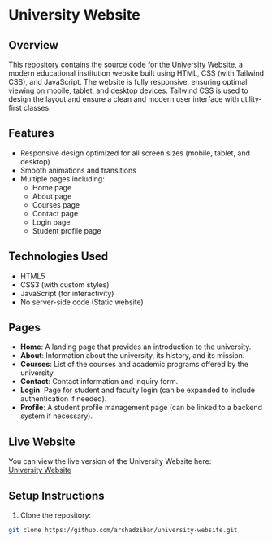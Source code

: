 # University Website

## Overview
This repository contains the source code for the University Website, a modern educational institution website built using HTML, CSS (with Tailwind CSS), and JavaScript. The website is fully responsive, ensuring optimal viewing on mobile, tablet, and desktop devices. Tailwind CSS is used to design the layout and ensure a clean and modern user interface with utility-first classes.

## Features
- Responsive design optimized for all screen sizes (mobile, tablet, and desktop)
- Smooth animations and transitions
- Multiple pages including:
  - Home page
  - About page
  - Courses page
  - Contact page
  - Login page
  - Student profile page

## Technologies Used
- HTML5
- CSS3 (with custom styles)
- JavaScript (for interactivity)
- No server-side code (Static website)

## Pages
- **Home**: A landing page that provides an introduction to the university.
- **About**: Information about the university, its history, and its mission.
- **Courses**: List of the courses and academic programs offered by the university.
- **Contact**: Contact information and inquiry form.
- **Login**: Page for student and faculty login (can be expanded to include authentication if needed).
- **Profile**: A student profile management page (can be linked to a backend system if necessary).

## Live Website
You can view the live version of the University Website here:  
[University Website](https://arshadziban.github.io/University-Website/)

## Setup Instructions
1. Clone the repository:
```bash
git clone https://github.com/arshadziban/university-website.git
